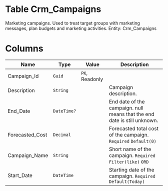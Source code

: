 # Table Crm_Campaigns

Marketing campaigns. Used to treat target groups with marketing messages, plan budgets and marketing activities. Entity: Crm_Campaigns

# Columns

| Name | Type | Value | Description |
| - | - | - | --- |
|Campaign_Id|`Guid`|`PK`, Readonly||
|Description|`String`||Campaign description. |
|End_Date|`DateTime?`||End date of the campaign. null means that the end date is still unknown. |
|Forecasted_Cost|`Decimal`||Forecasted total cost of the campaign. `Required` `Default(0)` |
|Campaign_Name|`String`||Short name of the campaign. `Required` `Filter(like)` `ORD` |
|Start_Date|`DateTime`||Starting date of the campaign. `Required` `Default(Today)` |
